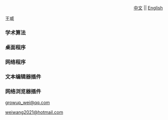 <!--  -->

<p align="right">
  <a href="README-ZH.md">中文</a> ||
  <a href="./README-EN.md">English</a>
</p>

王威

### 学术算法

### 桌面程序

### 网络程序

### 文本编辑器插件

### 网络浏览器插件

growup_wei@qq.com

weiwang2021@hotmail.com
